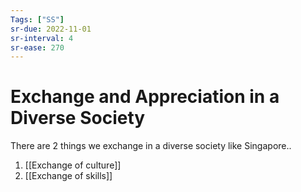 ```yaml
---
Tags: ["SS"]
sr-due: 2022-11-01
sr-interval: 4
sr-ease: 270
---
```

# Exchange and Appreciation in a Diverse Society
There are 2 things we exchange in a diverse society like Singapore..
1.  [[Exchange of culture]]
2. [[Exchange of skills]]